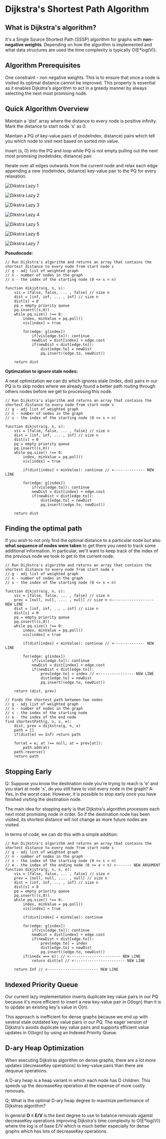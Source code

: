 # Dijkstra's Shortest Path Algorithm

## What is Dijkstra's algorithm?

It's a Single Source Shortest Path (SSSP) algorithm for graphs with **non-negative weights**. Depending on how the algorithm is implemented and what data structures are used the time complexity is typically O(E\*log(V)).

## Algorithm Prerequisites

One constraint - non negative weights. This is to ensure that once a node is visited its optimal distance cannot be improved.
This property is essential as it enables Dijkstra's algorithm to act in a greedy manner by always selecting the next most promising node.

## Quick Algorithm Overview

Maintain a 'dist' array where the distance to every node is positive infinity. Mark the distance to start node 's' as 0.

Maintain a PQ of key-value pairs of (nodeIndex, distance) pairs which tell you which node to visit next based on sorted min value.

Insert (s, 0) into the PQ and loop while PQ is not empty pulling out the next most promising (nodeIndex, distance) pair.

Iterate over all edges outwards from the current node and relax each edge appending a new (nodeIndex, distance) key-value pair to the PQ for every relaxation.

![Dikstra Lazy 1](../Images/dijkstra1.png)

![Dikstra Lazy 2](../Images/dijkstra2.png)

![Dikstra Lazy 3](../Images/dijkstra3.png)

![Dikstra Lazy 4](../Images/dijkstra4.png)

![Dikstra Lazy 5](../Images/dijkstra5.png)

![Dikstra Lazy 6](../Images/dijkstra6.png)

![Dikstra Lazy 7](../Images/dijkstra7.png)

**Pseudocode:**

```code
// Run Dijkstra's algorithm and returns an array that contains the shortest distance to every node from start node s
// g - adj list of weighted graph
// n - number of nodes in the graph
// s - the index of the starting node (0 <= s < n)

function dikjstra(g, n, s):
    vis = [false, false, ... , false] // size n
    dist = [inf, inf, ... , inf] // size n
    dist[s] = 0
    pq = empty priority queue
    pq.insert((s,0))
    while pq.size() !== 0:
        index, minValue = pq.poll()
        vis[index] = true

        for(edge: g[index])
            if(vis[edge.to]): continue
            newDist = dist[index] + edge.cost
            if(newDist < dist[edge.to]):
                dist[edge.to] = newDist
                pq.insert((edge.to, newDist))

    return dist
```

**Optimzation to ignore stale nodes:**

A neat optimization we can do which ignores stale (index, dist) pairs in our PQ is to skip nodes where we already found a better path routing through others nodes before we get to processing this node.

```code
// Run Dijkstra's algorithm and returns an array that contains the shortest distance to every node from start node s
// g - adj list of weighted graph
// n - number of nodes in the graph
// s - the index of the starting node (0 <= s < n)

function dikjstra(g, n, s):
    vis = [false, false, ... , false] // size n
    dist = [inf, inf, ... , inf] // size n
    dist[s] = 0
    pq = empty priority queue
    pq.insert((s,0))
    while pq.size() !== 0:
        index, minValue = pq.poll()
        vis[index] = true

        if(dist[index] < minValue): continue // <-------------- NEW LINE

        for(edge: g[index])
            if(vis[edge.to]): continue
            newDist = dist[index] + edge.cost
            if(newDist < dist[edge.to]):
                dist[edge.to] = newDist
                pq.insert((edge.to, newDist))

    return dist
```

## Finding the optimal path

If you wish to not only find the optimal distance to a particular node but also **what sequence of nodes were taken** to get there you need to track some additional information.
In particular, we'll want to keep track of the index of the previous node we took to get to the current node.

```code
// Run Dijkstra's algorithm and returns an array that contains the shortest distance to every node from start node s
// g - adj list of weighted graph
// n - number of nodes in the graph
// s - the index of the starting node (0 <= s < n)

function dikjstra(g, n, s):
    vis = [false, false, ... , false] // size n
    prev = [null, null, .... , null] // size n <------------------- NEW LINE
    dist = [inf, inf, ... , inf] // size n
    dist[s] = 0
    pq = empty priority queue
    pq.insert((s,0))
    while pq.size() !== 0:
        index, minValue = pq.poll()
        vis[index] = true

        if(dist[index] < minValue): continue // <-------------- NEW LINE

        for(edge: g[index])
            if(vis[edge.to]): continue
            newDist = dist[index] + edge.cost
            if(newDist < dist[edge.to]):
                prev[edge.to] = index // <---------------- NEW LINE
                dist[edge.to] = newDist
                pq.insert((edge.to, newDist))

    return (dist, prev)

// Finds the shortest path between two nodes
// g - adj list of weighted graph
// n - number of nodes in the graph
// s - the index of the starting node
// e - the index of the end node
find shortestPath(g, n, s, e):
    dist, prev = dijkstra(g, n, s)
    path = []
    if(dist[e] == Inf) return path

    for(at = e; at !== null; at = prev[at]):
        path.add(at)
    path.reverse()
    return path
```

## Stopping Early

Q: Suppose you know the destination node you're trying to reach is 'e' and you start at node 's', do you still have to visit every node in the graph?
A: Yes, in the worst case. However, it is possible to stop early once you have finished visiting the destination node.

The main idea for stopping early is that Dijkstra's algorithm processes each next most promising node in order. So if the destination node has been visited, its shortest distance will not change as more future nodes are visited.

In terms of code, we can do this with a simple addition:

```code
// Run Dijkstra's algorithm and returns an array that contains the shortest distance to every node from start node s
// g - adj list of weighted graph
// n - number of nodes in the graph
// s - the index of the starting node (0 <= s < n)
// e - the index of the ending node (0 <= e < n) <------- NEW ARGUMENT
function dikjstra(g, n, s, e):
    vis = [false, false, ... , false] // size n
    prev = [null, null, .... , null] // size n
    dist = [inf, inf, ... , inf] // size n
    dist[s] = 0
    pq = empty priority queue
    pq.insert((s,0))
    while pq.size() !== 0:
        index, minValue = pq.poll()
        vis[index] = true

        if(dist[index] < minValue): continue

        for(edge: g[index])
            if(vis[edge.to]): continue
            newDist = dist[index] + edge.cost
            if(newDist < dist[edge.to]):
                prev[edge.to] = index
                dist[edge.to] = newDist
                pq.insert((edge.to, newDist))
        if(inedx === e): // <----------------------- NEW LINE
            return dist[e] // <----------------------- NEW LINE

    return Inf // <----------------------- NEW LINE
```

## Indexed Priority Queue

Our current lazy implementation inserts duplicate key value pairs in our PQ because it's more efficient to insert a new key-value pair in O(logn) than it is to update an existing key's value in O(n).

This approach is inefficient for dense graphs because we end up with several stale outdated key value pairs in our PQ. The eager version of Dijkstra's avoids duplicate key value pairs and supports efficient value updates in O(logn) by using an Indexed Priority Queue.

## D-ary Heap Optimization

When executing Dijkstras algorithm on dense graphs, there are a lot more updates (decreaseKey operations) to key-value pairs than there are dequeue operations.

A D-ary heap is a heap variant in which each node has D children. This speeds up the decreaseKey operation at the expense of more costly removals.

Q; What is the optimal D-ary heap degree to maximize performance of Dijkstras algorithm?

In general **D = E/V** is the best degree to use to balance removals against decreaseKey operations improving Dijkstra's time complexity to O(E\*log(V)) where the log is of base E/V which is much better especially for dense graphs which has lots of decreaseKey operations.
